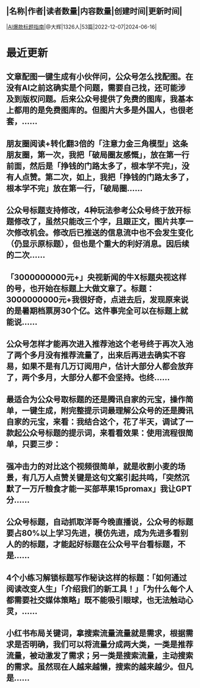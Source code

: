 |名称|作者|读者数量|内容数量|创建时间|更新时间|
---
|[AI爆款标题指南](https://xiaobot.net/p/youditu?refer=0b133df9-27dc-423b-8101-639049001c13)|@大辉|1326人|53篇|2022-12-07|2024-06-16|

# 最近更新
## 文章配图一键生成有小伙伴问，公众号怎么找配图。在没有AI之前这确实是个问题，需要自己找，还可能涉及到版权问题。后来公众号提供了免费的图库，我基本上都用的是免费图库的。但图片大多是外国人，也很老套，......
## 朋友圈阅读+转化翻3倍的「注意力金三角模型」这条朋友圈，第一次，我把「破局圈友感慨」，放在第一行前面，然后是「挣钱的门路太多了，根本学不完」，没有人点赞。第二次，如上，我把「挣钱的门路太多了，根本学不完」放在第一行，「破局圈......
## 公众号标题支持修改，4种玩法参考公众号终于放开标题修改了，虽然只能改三个字，且跟正文，图片共享一次修改机会。修改后已推送的信息流中也不会发生变化（仍显示原标题），但也是个重大的利好消息。因后续的二次......
## 「3000000000元+」央视新闻的牛X标题央视这样的号，也开始在标题上大做文章了。标题：3000000000元+我很好奇，点进去后，发现原来说的是暑期档票房30个亿。这件事完全可以在标题上就能说......
## 公众号怎样才能再次进入推荐池这个老号终于再次入池了两个多月没有推荐流量了，出来后再进去确实不容易，如果不是有几万订阅用户，估计大部分人都会放弃了，两个多月，大部分人都不会坚持。也终......
## 最适合为公众号取标题的还是腾讯自家的元宝，操作简单，一键生成，附完整提示词最理解公众号的还是腾讯自家的元宝，来看：我结合这个，花了半天，调试了一款起公众号标题的提示词，来看看效果：使用流程很简单，只要三步：
## 强冲击力的对比这个视频很简单，就是收割小麦的场景，有几万人点赞关键是这句文案引起共鸣，「突然沉默了一万斤粮食才能一买部苹果15promax」我让GPT分......
## 公众号标题，自动抓取洋哥今晚直播说，公众号的标题要占80%以上学习先进，模仿先进，成为先进多看别人的的标题，才能起好标题在公众号平台看标题，不是......
## 4个小练习解锁标题写作秘诀这样的标题：「如何通过阅读改变人生」「介绍我们的新工具！」「为什么每个人都需要社交媒体策略」既不能吸引眼球，也无法触动心灵，......
## 小红书布局关键词，拿搜索流量流量就是需求，根据需求是否明确，我们可以将流量分成两大类，一类是推荐流量，被动激发了需求；另一类是搜索流量，主动搜索的需求。虽然现在人越来越懒，搜索的越来越少。但凡是......

